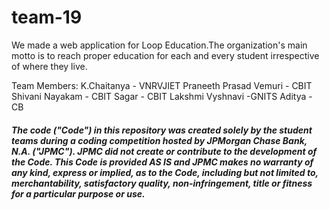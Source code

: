 # team-19

We made a web application for Loop Education.The organization's main motto is to reach proper education for each and every student irrespective of where they live.


Team Members:
K.Chaitanya - VNRVJIET
Praneeth Prasad Vemuri - CBIT
Shivani Nayakam - CBIT
Sagar - CBIT
Lakshmi Vyshnavi -GNITS
Aditya - CB


##### The code ("Code") in this repository was created solely by the student teams during a coding competition hosted by JPMorgan Chase Bank, N.A. ("JPMC").						JPMC did not create or contribute to the development of the Code.  This Code is provided AS IS and JPMC makes no warranty of any kind, express or implied, as to the Code,						including but not limited to, merchantability, satisfactory quality, non-infringement, title or fitness for a particular purpose or use.
